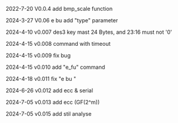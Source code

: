 2022-7-20 V0.0.4  add bmp_scale function

2024-3-27 V0.06  e bu add "type" parameter

2024-4-10 v0.007 des3 key mast 24 Bytes, and 23:16 must not '0'

2024-4-15 v0.008 command with timeout

2024-4-15 v0.009 fix bug

2024-4-15 v0.010 add "e_fu" command

2024-4-18 v0.011 fix "e bu "

2024-6-26 v0.012 add ecc & serial

2024-7-05 v0.013 add ecc (GF(2^m))

2024-7-05 v0.015 add stil analyse

